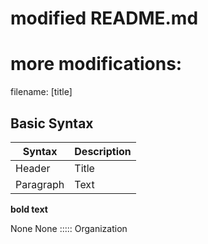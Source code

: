# modified README.md
# more modifications:
filename: [title]

## Basic Syntax

| Syntax | Description |
| ----------- | ----------- |
| Header | Title |
| Paragraph | Text |

**bold text**

None
None ::::: Organization
